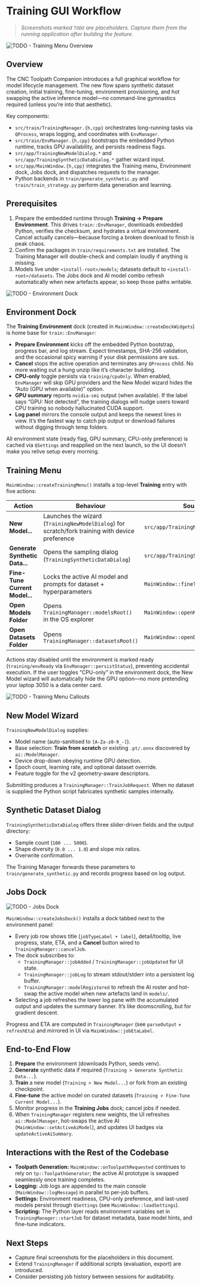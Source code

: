 ﻿# Training GUI Workflow

> _Screenshots marked `TODO` are placeholders. Capture them from the running application after building the feature._

![TODO - Training Menu Overview](images/training_menu.png)

## Overview

The CNC Toolpath Companion introduces a full graphical workflow for model lifecycle management. The new flow spans synthetic dataset creation, initial training, fine-tuning, environment provisioning, and hot swapping the active inference model—no command-line gymnastics required (unless you’re into that aesthetic).

Key components:

- `src/train/TrainingManager.{h,cpp}` orchestrates long-running tasks via `QProcess`, wraps logging, and coordinates with `EnvManager`.
- `src/train/EnvManager.{h,cpp}` bootstraps the embedded Python runtime, tracks GPU availability, and persists readiness flags.
- `src/app/TrainingNewModelDialog.*` and `src/app/TrainingSyntheticDataDialog.*` gather wizard input.
- `src/app/MainWindow.{h,cpp}` integrates the Training menu, Environment dock, Jobs dock, and dispatches requests to the manager.
- Python backends in `train/generate_synthetic.py` and `train/train_strategy.py` perform data generation and learning.

## Prerequisites

1. Prepare the embedded runtime through **Training → Prepare Environment**. This drives `train::EnvManager`, downloads embedded Python, verifies the checksum, and hydrates a virtual environment. Cancel actually cancels—because forcing a broken download to finish is peak chaos.
2. Confirm the packages in `train/requirements.txt` are installed. The Training Manager will double-check and complain loudly if anything is missing.
3. Models live under `<install-root>/models`; datasets default to `<install-root>/datasets`. The Jobs dock and AI model combo refresh automatically when new artefacts appear, so keep those paths writable.

![TODO - Environment Dock](images/training_environment.png)

## Environment Dock

The **Training Environment** dock (created in `MainWindow::createDockWidgets`) is home base for `train::EnvManager`:

- **Prepare Environment** kicks off the embedded Python bootstrap, progress bar, and log stream. Expect timestamps, SHA-256 validation, and the occasional spicy warning if your disk permissions are sus.
- **Cancel** stops the active operation and terminates any `QProcess` child. No more waiting out a hung unzip like it’s character building.
- **CPU-only** toggle persists via `training/cpuOnly`. When enabled, `EnvManager` will skip GPU providers and the New Model wizard hides the “Auto (GPU when available)” option.
- **GPU summary** reports `nvidia-smi` output (when available). If the label says “GPU: Not detected”, the training dialogs will nudge users toward CPU training so nobody hallucinated CUDA support.
- **Log panel** mirrors the console output and keeps the newest lines in view. It’s the fastest way to catch pip output or download failures without digging through temp folders.

All environment state (ready flag, GPU summary, CPU-only preference) is cached via `QSettings` and reapplied on the next launch, so the UI doesn’t make you relive setup every morning.

## Training Menu

`MainWindow::createTrainingMenu()` installs a top-level **Training** entry with five actions:

| Action                           | Behaviour                                                                 | Source Path                              |
|----------------------------------|---------------------------------------------------------------------------|------------------------------------------|
| **New Model...**                   | Launches the wizard (`TrainingNewModelDialog`) for scratch/fork training with device preference  | `src/app/TrainingNewModelDialog.*`       |
| **Generate Synthetic Data...**     | Opens the sampling dialog (`TrainingSyntheticDataDialog`)                 | `src/app/TrainingSyntheticDataDialog.*`  |
| **Fine-Tune Current Model...**     | Locks the active AI model and prompts for dataset + hyperparameters       | `MainWindow::fineTuneCurrentModel`       |
| **Open Models Folder**           | Opens `TrainingManager::modelsRoot()` in the OS explorer                  | `MainWindow::openModelsFolder`           |
| **Open Datasets Folder**         | Opens `TrainingManager::datasetsRoot()`                                   | `MainWindow::openDatasetsFolder`         |

Actions stay disabled until the environment is marked ready (`training/envReady` via `EnvManager::persistStatus`), preventing accidental execution. If the user toggles “CPU-only” in the environment dock, the New Model wizard will automatically hide the GPU option—no more pretending your laptop 3050 is a data center card.

![TODO - Training Menu Callouts](images/training_menu_callouts.png)

## New Model Wizard

`TrainingNewModelDialog` supplies:

- Model name (auto-sanitised to `[A-Za-z0-9_-]`).
- Base selection: **Train from scratch** or existing `.pt/.onnx` discovered by `ai::ModelManager`.
- Device drop-down obeying runtime GPU detection.
- Epoch count, learning rate, and optional dataset override.
- Feature toggle for the v2 geometry-aware descriptors.

Submitting produces a `TrainingManager::TrainJobRequest`. When no dataset is supplied the Python script fabricates synthetic samples internally.

## Synthetic Dataset Dialog

`TrainingSyntheticDataDialog` offers three slider-driven fields and the output directory:

- Sample count (`100 ... 5000`).
- Shape diversity (`0.0 ... 1.0`) and slope mix ratios.
- Overwrite confirmation.

The Training Manager forwards these parameters to `train/generate_synthetic.py` and records progress based on log output.

## Jobs Dock

![TODO - Jobs Dock](images/training_jobs.png)

`MainWindow::createJobsDock()` installs a dock tabbed next to the environment panel:

- Every job row shows title (`jobTypeLabel + label`), detail/tooltip, live progress, state, ETA, and a **Cancel** button wired to `TrainingManager::cancelJob`.
- The dock subscribes to:
  - `TrainingManager::jobAdded` / `TrainingManager::jobUpdated` for UI state.
  - `TrainingManager::jobLog` to stream stdout/stderr into a persistent log buffer.
  - `TrainingManager::modelRegistered` to refresh the AI roster and hot-swap the active model when new artefacts land in `models/`.
- Selecting a job refreshes the lower log pane with the accumulated output and updates the summary banner. It’s like doomscrolling, but for gradient descent.

Progress and ETA are computed in `TrainingManager` (see `parseOutput` + `refreshEta`) and mirrored in UI via `MainWindow::jobEtaLabel`.

## End-to-End Flow

1. **Prepare** the environment (downloads Python, seeds venv).
2. **Generate** synthetic data if required (`Training > Generate Synthetic Data...`).
3. **Train** a new model (`Training > New Model...`) or fork from an existing checkpoint.
4. **Fine-tune** the active model on curated datasets (`Training > Fine-Tune Current Model...`).
5. Monitor progress in the **Training Jobs** dock; cancel jobs if needed.
6. When `TrainingManager` registers new weights, the UI refreshes `ai::ModelManager`, hot-swaps the active AI (`MainWindow::setActiveAiModel`), and updates UI badges via `updateActiveAiSummary`.

## Interactions with the Rest of the Codebase

- **Toolpath Generation:** `MainWindow::onToolpathRequested` continues to rely on `tp::ToolpathGenerator`; the active AI prototype is swapped seamlessly once training completes.
- **Logging:** Job logs are appended to the main console (`MainWindow::logMessage`) in parallel to per-job buffers.
- **Settings:** Environment readiness, CPU-only preference, and last-used models persist through `QSettings` (see `MainWindow::loadSettings`).
- **Scripting:** The Python layer reads environment variables set in `TrainingManager::startJob` for dataset metadata, base model hints, and fine-tune indicators.

## Next Steps

- Capture final screenshots for the placeholders in this document.
- Extend `TrainingManager` if additional scripts (evaluation, export) are introduced.
- Consider persisting job history between sessions for auditability.


